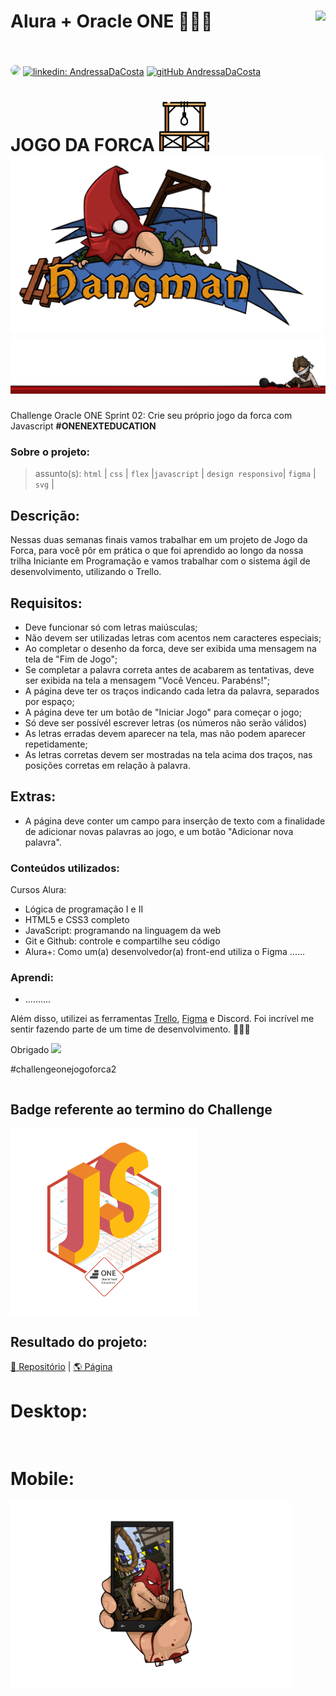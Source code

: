 # Alura + Oracle ONE 👩🏻‍💻  <img align="right" src="https://cursos.alura.com.br/assets/images/certificates/new/logo/oracle-one-logo.png"><br><br> 
[<img src="https://avatars.githubusercontent.com/u/95485809?v=4" width="35" style="border-radius:50%">]("linkedin.com/in/andressa-costa-286173225/") [![linkedin: AndressaDaCosta](https://img.shields.io/badge/-AndressaDaCosta-blue?style=flat-square&logo=Linkedin&logoColor=white&link=https://www.linkedin.com/in/AndressaDaCosta/)](linkedin.com/in/andressa-costa-286173225/)   [![gitHub AndressaDaCosta](https://img.shields.io/github/followers/AndressaDaCosta?label=follow&style=social)](https://github.com/AndressaDaCosta)

# JOGO DA FORCA    [<img src="https://github.com/AndressaDaCosta/jogo-da-forca/blob/main/img/favicon2.png?raw=true" width="80">](https://andressadacosta.github.io/jogo-da-forca/)<img width="500" src="https://github.com/AndressaDaCosta/jogo-da-forca/blob/main/img/hangman-game.png?raw=true"><img src="https://github.com/AndressaDaCosta/jogo-da-forca/blob/main/img/8a61c168999855.5b7db13e5afa5.png?raw=true">

Challenge Oracle ONE Sprint 02: Crie seu próprio jogo da forca com Javascript **#ONENEXTEDUCATION**

### Sobre o projeto:

  >assunto(s): ```html``` | ```css``` | ```flex``` |```javascript``` | ```design responsivo```| ```figma``` | ```svg``` |
  
## Descrição:

Nessas duas semanas finais vamos trabalhar em um projeto de Jogo da Forca, para você pôr em prática o que foi aprendido ao longo da nossa trilha Iniciante em Programação e vamos trabalhar com o sistema ágil de desenvolvimento, utilizando o Trello.

<!--   Checklist
  
  ✅ 100%
 -->
## Requisitos:

- Deve funcionar só com letras maiúsculas;
- Não devem ser utilizadas letras com acentos nem caracteres especiais;
- Ao completar o desenho da forca, deve ser exibida uma mensagem na tela de "Fim de Jogo";
- Se completar a palavra correta antes de acabarem as tentativas, deve ser exibida na tela a mensagem "Você Venceu. Parabéns!";
- A página deve ter os traços indicando cada letra da palavra, separados por espaço;
- A página deve ter um botão de "Iniciar Jogo" para começar o jogo;
- Só deve ser possívél escrever letras (os números não serão válidos)
- As letras erradas devem aparecer na tela, mas não podem aparecer repetidamente;
- As letras corretas devem ser mostradas na tela acima dos traços, nas posições corretas em relação à palavra.

## Extras:
- A página deve conter um campo para inserção de texto com a finalidade de adicionar novas palavras ao jogo, e um botão "Adicionar nova palavra".

### Conteúdos utilizados:

Cursos Alura:
 - Lógica de programação I e II
 - HTML5 e CSS3 completo 
 - JavaScript: programando na linguagem da web 
 - Git e Github: controle e compartilhe seu código
 - Alura+: Como um(a) desenvolvedor(a) front-end utiliza o Figma ......

### Aprendi:

-	..........



Além disso, utilizei as ferramentas [Trello](https://trello.com/b/19JvaKPf/jogo-da-forca-alura-challenges-oracle-one), [Figma](https://www.figma.com/file/ek5uhIz2fkVmicl3Nj5gSR/Alura-Challenge---Desafio-2---L%C3%B3gica?node-id=10%3A158) e Discord. Foi incrível me sentir fazendo parte de um time de desenvolvimento. 👩🏻‍💻

Obrigado    <img width="180px" src="https://cursos.alura.com.br/assets/images/certificates/new/logo/oracle-alura.png">

#challengeonejogoforca2


  <div style="display:flex;" align="center">
   <h2>Badge referente ao termino do Challenge</h2>
 </div>

   <div style="display:flex;" align="center">
  <img src="https://github.com/AndressaDaCosta/jogo-da-forca/blob/main/img/badge-js.png" width="300"/>
</div>



## Resultado do projeto:

[📁 Repositório](https://github.com/AndressaDaCosta/jogo-da-forca) |  [🌎 Página](https://github.com/AndressaDaCosta/jogo-da-forca)


# Desktop:
<img src="">

# Mobile:
<img src="https://github.com/AndressaDaCosta/jogo-da-forca/blob/main/img/8a61c168999855.5b7db13e5afa5%20-%20co%CC%81pia.png?raw=true" width="450">




